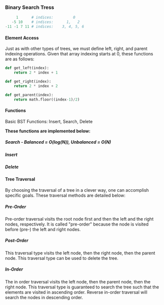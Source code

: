 ### Binary Search Tress

```python
     1      # indices:         0
   -5 10    # indices:      1,   2
-11 -1 7 11 # indices:    3, 4, 5, 6
```

#### Element Access
Just as with other types of trees, we must define left, right, and parent indexing operations. Given that array indexing starts at 0, these functions are as follows:

```python
def get_left(index):
    return 2 * index + 1

def get_right(index):
    return 2 * index + 2

def get_parent(index):
    return math.floor((index-1)/2)
```


#### Functions
Basic BST Functions: Insert, Search, Delete

**These functions are implemented below:**
##### Search - Balanced = O(log(N)), Unbalanced = O(N)


##### Insert


##### Delete


#### Tree Traversal
By choosing the traversal of a tree in a clever way, one can accomplish specific goals. These traversal methods are detailed below:

##### Pre-Order
Pre-order traversal visits the root node first and then the left and the right nodes, respectively. It is called "pre-order" because the node is visited before (pre-) the left and right nodes.

##### Post-Order
This traversal type visits the left node, then the right node, then the parent node. This traversal type can be used to delete the tree. 

##### In-Order
The in order traversal visits the left node, then the parent node, then the right node. This traversal type is guaranteed to search the tree such that the elements are visited in ascending order. Reverse in-order traversal will search the nodes in descending order. 



